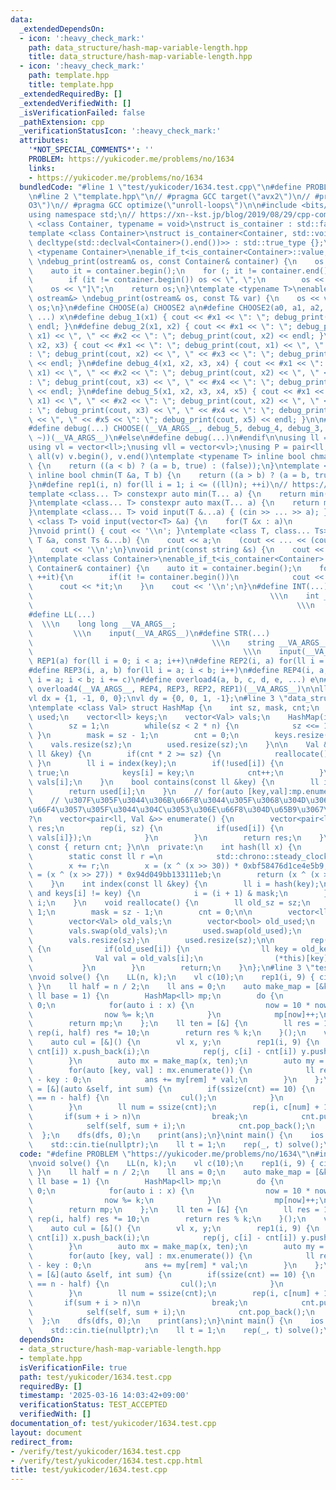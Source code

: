 ```yaml
---
data:
  _extendedDependsOn:
  - icon: ':heavy_check_mark:'
    path: data_structure/hash-map-variable-length.hpp
    title: data_structure/hash-map-variable-length.hpp
  - icon: ':heavy_check_mark:'
    path: template.hpp
    title: template.hpp
  _extendedRequiredBy: []
  _extendedVerifiedWith: []
  _isVerificationFailed: false
  _pathExtension: cpp
  _verificationStatusIcon: ':heavy_check_mark:'
  attributes:
    '*NOT_SPECIAL_COMMENTS*': ''
    PROBLEM: https://yukicoder.me/problems/no/1634
    links:
    - https://yukicoder.me/problems/no/1634
  bundledCode: "#line 1 \"test/yukicoder/1634.test.cpp\"\n#define PROBLEM \"https://yukicoder.me/problems/no/1634\"\
    \n#line 2 \"template.hpp\"\n// #pragma GCC target(\"avx2\")\n// #pragma GCC optimize(\"\
    O3\")\n// #pragma GCC optimize(\"unroll-loops\")\n\n#include <bits/stdc++.h>\n\
    using namespace std;\n// https://xn--kst.jp/blog/2019/08/29/cpp-comp/\n\ntemplate\
    \ <class Container, typename = void>\nstruct is_container : std::false_type {};\n\
    template <class Container>\nstruct is_container<Container, std::void_t<decltype(std::declval<Container>().begin()),\
    \ decltype(std::declval<Container>().end())>> : std::true_type {};\n\ntemplate\
    \ <typename Container>\nenable_if_t<is_container<Container>::value, ostream&>\
    \ \ndebug_print(ostream& os, const Container& container) {\n    os << \"[\";\n\
    \    auto it = container.begin();\n    for (; it != container.end(); ++it) {\n\
    \        if (it != container.begin()) os << \", \";\n        os << *it;\n    }\n\
    \    os << \"]\";\n    return os;\n}\ntemplate <typename T>\nenable_if_t<!is_container<T>::value,\
    \ ostream&> \ndebug_print(ostream& os, const T& var) {\n    os << var;\n    return\
    \ os;\n}\n#define CHOOSE(a) CHOOSE2 a\n#define CHOOSE2(a0, a1, a2, a3, a4, x,\
    \ ...) x\n#define debug_1(x1) { cout << #x1 << \": \"; debug_print(cout, x1) <<\
    \ endl; }\n#define debug_2(x1, x2) { cout << #x1 << \": \"; debug_print(cout,\
    \ x1) << \", \" << #x2 << \": \"; debug_print(cout, x2) << endl; }\n#define debug_3(x1,\
    \ x2, x3) { cout << #x1 << \": \"; debug_print(cout, x1) << \", \" << #x2 << \"\
    : \"; debug_print(cout, x2) << \", \" << #x3 << \": \"; debug_print(cout, x3)\
    \ << endl; }\n#define debug_4(x1, x2, x3, x4) { cout << #x1 << \": \"; debug_print(cout,\
    \ x1) << \", \" << #x2 << \": \"; debug_print(cout, x2) << \", \" << #x3 << \"\
    : \"; debug_print(cout, x3) << \", \" << #x4 << \": \"; debug_print(cout, x4)\
    \ << endl; }\n#define debug_5(x1, x2, x3, x4, x5) { cout << #x1 << \": \"; debug_print(cout,\
    \ x1) << \", \" << #x2 << \": \"; debug_print(cout, x2) << \", \" << #x3 << \"\
    : \"; debug_print(cout, x3) << \", \" << #x4 << \": \"; debug_print(cout, x4)\
    \ << \", \" << #x5 << \": \"; debug_print(cout, x5) << endl; }\n\n#ifdef LOCAL\n\
    #define debug(...) CHOOSE((__VA_ARGS__, debug_5, debug_4, debug_3, debug_2, debug_1,\
    \ ~))(__VA_ARGS__)\n#else\n#define debug(...)\n#endif\n\nusing ll = long long;\n\
    using vl = vector<ll>;\nusing vll = vector<vl>;\nusing P = pair<ll, ll>;\n#define\
    \ all(v) v.begin(), v.end()\ntemplate <typename T> inline bool chmax(T &a, T b)\
    \ {\n    return ((a < b) ? (a = b, true) : (false));\n}\ntemplate <typename T>\
    \ inline bool chmin(T &a, T b) {\n    return ((a > b) ? (a = b, true) : (false));\n\
    }\n#define rep1(i, n) for(ll i = 1; i <= ((ll)n); ++i)\n// https://trap.jp/post/1224/\n\
    template <class... T> constexpr auto min(T... a) {\n    return min(initializer_list<common_type_t<T...>>{a...});\n\
    }\ntemplate <class... T> constexpr auto max(T... a) {\n    return max(initializer_list<common_type_t<T...>>{a...});\n\
    }\ntemplate <class... T> void input(T &...a) { (cin >> ... >> a); }\ntemplate\
    \ <class T> void input(vector<T> &a) {\n    for(T &x : a)\n        cin >> x;\n\
    }\nvoid print() { cout << '\\n'; }\ntemplate <class T, class... Ts> void print(const\
    \ T &a, const Ts &...b) {\n    cout << a;\n    (cout << ... << (cout << ' ', b));\n\
    \    cout << '\\n';\n}\nvoid print(const string &s) {\n    cout << s << '\\n';\n\
    }\ntemplate <class Container>\nenable_if_t<is_container<Container>::value> print(const\
    \ Container& container) {\n    auto it = container.begin();\n    for(;it != container.end();\
    \ ++it){\n        if(it != container.begin())\n            cout << \" \";\n  \
    \      cout << *it;\n    }\n    cout << '\\n';\n}\n#define INT(...)          \
    \                                                     \\\n    int __VA_ARGS__;\
    \                                                           \\\n    input(__VA_ARGS__)\n\
    #define LL(...)                                                              \
    \  \\\n    long long __VA_ARGS__;                                            \
    \         \\\n    input(__VA_ARGS__)\n#define STR(...)                       \
    \                                        \\\n    string __VA_ARGS__;         \
    \                                               \\\n    input(__VA_ARGS__)\n#define\
    \ REP1(a) for(ll i = 0; i < a; i++)\n#define REP2(i, a) for(ll i = 0; i < a; i++)\n\
    #define REP3(i, a, b) for(ll i = a; i < b; i++)\n#define REP4(i, a, b, c) for(ll\
    \ i = a; i < b; i += c)\n#define overload4(a, b, c, d, e, ...) e\n#define rep(...)\
    \ overload4(__VA_ARGS__, REP4, REP3, REP2, REP1)(__VA_ARGS__)\n\nll inf = 3e18;\n\
    vl dx = {1, -1, 0, 0};\nvl dy = {0, 0, 1, -1};\n#line 3 \"data_structure/hash-map-variable-length.hpp\"\
    \ntemplate <class Val> struct HashMap {\n    int sz, mask, cnt;\n    vector<bool>\
    \ used;\n    vector<ll> keys;\n    vector<Val> vals;\n    HashMap(int n = 1) {\n\
    \        sz = 1;\n        while(sz < 2 * n) {\n            sz <<= 1;\n       \
    \ }\n        mask = sz - 1;\n        cnt = 0;\n        keys.resize(sz);\n    \
    \    vals.resize(sz);\n        used.resize(sz);\n    }\n\n    Val &operator[](const\
    \ ll &key) {\n        if(cnt * 2 >= sz) {\n            reallocate();\n       \
    \ }\n        ll i = index(key);\n        if(!used[i]) {\n            used[i] =\
    \ true;\n            keys[i] = key;\n            cnt++;\n        }\n        return\
    \ vals[i];\n    }\n    bool contains(const ll &key) {\n        ll i = index(key);\n\
    \        return used[i];\n    }\n    // for(auto [key,val]:mp.enumerate()){}\n\
    \    // \u307F\u305F\u3044\u306B\u66F8\u3044\u305F\u3068\u304D\u306Bval\u3092\u5909\
    \u66F4\u3057\u305F\u3044\u304C\u3053\u306E\u66F8\u304D\u65B9\u3067\u3044\u3044\
    ?\n    vector<pair<ll, Val &>> enumerate() {\n        vector<pair<ll, Val &>>\
    \ res;\n        rep(i, sz) {\n            if(used[i]) {\n                res.push_back({keys[i],\
    \ vals[i]});\n            }\n        }\n        return res;\n    }\n    int size()\
    \ const { return cnt; }\n\n  private:\n    int hash(ll x) {\n        // https://judge.yosupo.jp/submission/186759\n\
    \        static const ll r =\n            std::chrono::steady_clock::now().time_since_epoch().count();\n\
    \        x += r;\n        x = (x ^ (x >> 30)) * 0xbf58476d1ce4e5b9;\n        x\
    \ = (x ^ (x >> 27)) * 0x94d049bb133111eb;\n        return (x ^ (x >> 31)) & mask;\n\
    \    }\n    int index(const ll &key) {\n        ll i = hash(key);\n        while(used[i]\
    \ and keys[i] != key) {\n            i = (i + 1) & mask;\n        }\n        return\
    \ i;\n    }\n    void reallocate() {\n        ll old_sz = sz;\n        sz <<=\
    \ 1;\n        mask = sz - 1;\n        cnt = 0;\n\n        vector<ll> old_keys;\n\
    \        vector<Val> old_vals;\n        vector<bool> old_used;\n        keys.swap(old_keys);\n\
    \        vals.swap(old_vals);\n        used.swap(old_used);\n        keys.resize(sz);\n\
    \        vals.resize(sz);\n        used.resize(sz);\n\n        rep(i, old_sz)\
    \ {\n            if(old_used[i]) {\n                ll key = old_keys[i];\n  \
    \              Val val = old_vals[i];\n                (*this)[key] = val;\n \
    \           }\n        }\n        return;\n    }\n};\n#line 3 \"test/yukicoder/1634.test.cpp\"\
    \nvoid solve() {\n    LL(n, k);\n    vl c(10);\n    rep1(i, 9) { cin >> c[i];\
    \ }\n    ll half = n / 2;\n    ll ans = 0;\n    auto make_map = [&k](vl &x, const\
    \ ll base = 1) {\n        HashMap<ll> mp;\n        do {\n            ll now =\
    \ 0;\n            for(auto i : x) {\n                now = 10 * now + i * base;\n\
    \                now %= k;\n            }\n            mp[now]++;\n        } while(next_permutation(all(x)));\n\
    \        return mp;\n    };\n    ll ten = [&] {\n        ll res = 1;\n       \
    \ rep(i, half) res *= 10;\n        return res % k;\n    }();\n    vl cnt = {0};\n\
    \    auto cul = [&]() {\n        vl x, y;\n        rep1(i, 9) {\n            rep(j,\
    \ cnt[i]) x.push_back(i);\n            rep(j, c[i] - cnt[i]) y.push_back(i);\n\
    \        }\n        auto mx = make_map(x, ten);\n        auto my = make_map(y);\n\
    \        for(auto [key, val] : mx.enumerate()) {\n            ll rem = key ? k\
    \ - key : 0;\n            ans += my[rem] * val;\n        }\n    };\n    auto dfs\
    \ = [&](auto &self, int sum) {\n        if(ssize(cnt) == 10) {\n            if(sum\
    \ == n - half) {\n                cul();\n            }\n            return;\n\
    \        }\n        ll num = ssize(cnt);\n        rep(i, c[num] + 1) {\n     \
    \       if(sum + i > n)\n                break;\n            cnt.push_back(i);\n\
    \            self(self, sum + i);\n            cnt.pop_back();\n        }\n  \
    \  };\n    dfs(dfs, 0);\n    print(ans);\n}\nint main() {\n    ios::sync_with_stdio(false);\n\
    \    std::cin.tie(nullptr);\n    ll t = 1;\n    rep(_, t) solve();\n}\n"
  code: "#define PROBLEM \"https://yukicoder.me/problems/no/1634\"\n#include \"data_structure/hash-map-variable-length.hpp\"\
    \nvoid solve() {\n    LL(n, k);\n    vl c(10);\n    rep1(i, 9) { cin >> c[i];\
    \ }\n    ll half = n / 2;\n    ll ans = 0;\n    auto make_map = [&k](vl &x, const\
    \ ll base = 1) {\n        HashMap<ll> mp;\n        do {\n            ll now =\
    \ 0;\n            for(auto i : x) {\n                now = 10 * now + i * base;\n\
    \                now %= k;\n            }\n            mp[now]++;\n        } while(next_permutation(all(x)));\n\
    \        return mp;\n    };\n    ll ten = [&] {\n        ll res = 1;\n       \
    \ rep(i, half) res *= 10;\n        return res % k;\n    }();\n    vl cnt = {0};\n\
    \    auto cul = [&]() {\n        vl x, y;\n        rep1(i, 9) {\n            rep(j,\
    \ cnt[i]) x.push_back(i);\n            rep(j, c[i] - cnt[i]) y.push_back(i);\n\
    \        }\n        auto mx = make_map(x, ten);\n        auto my = make_map(y);\n\
    \        for(auto [key, val] : mx.enumerate()) {\n            ll rem = key ? k\
    \ - key : 0;\n            ans += my[rem] * val;\n        }\n    };\n    auto dfs\
    \ = [&](auto &self, int sum) {\n        if(ssize(cnt) == 10) {\n            if(sum\
    \ == n - half) {\n                cul();\n            }\n            return;\n\
    \        }\n        ll num = ssize(cnt);\n        rep(i, c[num] + 1) {\n     \
    \       if(sum + i > n)\n                break;\n            cnt.push_back(i);\n\
    \            self(self, sum + i);\n            cnt.pop_back();\n        }\n  \
    \  };\n    dfs(dfs, 0);\n    print(ans);\n}\nint main() {\n    ios::sync_with_stdio(false);\n\
    \    std::cin.tie(nullptr);\n    ll t = 1;\n    rep(_, t) solve();\n}\n"
  dependsOn:
  - data_structure/hash-map-variable-length.hpp
  - template.hpp
  isVerificationFile: true
  path: test/yukicoder/1634.test.cpp
  requiredBy: []
  timestamp: '2025-03-16 14:03:42+09:00'
  verificationStatus: TEST_ACCEPTED
  verifiedWith: []
documentation_of: test/yukicoder/1634.test.cpp
layout: document
redirect_from:
- /verify/test/yukicoder/1634.test.cpp
- /verify/test/yukicoder/1634.test.cpp.html
title: test/yukicoder/1634.test.cpp
---
```

